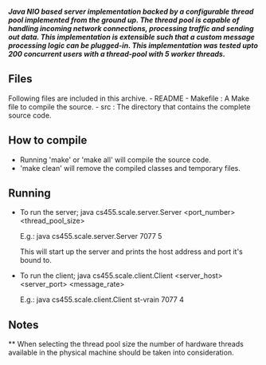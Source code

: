***Java NIO based server implementation backed by a configurable thread pool implemented from the ground up. The thread pool is capable of handling incoming network connections, processing traffic and sending out data. This implementation is extensible such that a custom message processing logic can be plugged-in. This implementation was tested upto 200 concurrent users with a thread-pool with 5 worker threads.***

## Files
Following files are included in this archive.
	- README
	- Makefile : A Make file to compile the source.
	- src : The directory that contains the complete source code.

## How to compile
- Running 'make' or 'make all' will compile the source code.
- 'make clean' will remove the compiled classes and temporary files.

## Running
- To run the server;
    java cs455.scale.server.Server <port_number> <thread_pool_size>

    E.g.: java cs455.scale.server.Server 7077 5

    This will start up the server and prints the host address and port it's bound to.

- To run the client;
    java cs455.scale.client.Client <server_host> <server_port> <message_rate>

    E.g.: java cs455.scale.client.Client st-vrain 7077 4


## Notes
** When selecting the thread pool size the number of hardware threads available in the physical machine should be taken into consideration.
